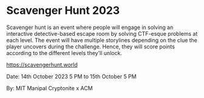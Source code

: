 # Scavenger Hunt 2023 

Scavenger hunt is an event where people will engage in solving an interactive detective-based escape room by solving CTF-esque problems at each level. The event will have multiple storylines depending on the clue the player uncovers during the challenge. Hence, they will score points according to the different levels they'll unlock.

https://scavengerhunt.world

Date: 14th October 2023 5 PM to 15th October 5 PM

By: MIT Manipal Cryptonite x ACM
